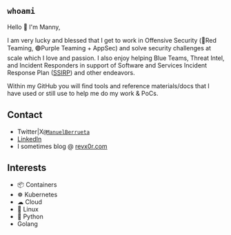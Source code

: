 ## `whoami`
Hello 👋 I'm Manny,   
     
I am very lucky and blessed that I get to work in Offensive Security (🔴Red Teaming, 🟣Purple Teaming + AppSec) and solve security challenges at scale which I love and passion. I also enjoy helping Blue Teams, Threat Intel, and Incident Responders in support of Software and Services Incident Response Plan ([SSIRP](https://msrc.microsoft.com/blog/2019/06/inside-the-msrc-anatomy-of-a-ssirp-incident/)) and other endeavors.    

Within my GitHub you will find tools and reference materials/docs that I have used or still use to help me do my work & PoCs.

## Contact
- Twitter|X[`@ManuelBerrueta`](https://twitter.com/ManuelBerrueta)    
- [LinkedIn](https://www.linkedin.com/in/manuel-berrueta/)
- I sometimes blog @ [revx0r.com](https://revx0r.com/)  

## Interests
- 📦 Containers
- ☸ Kubernetes
- ☁ Cloud
- 🐧 Linux
- 🐍 Python
- Golang
     
    
<!---
ManuelBerrueta/ManuelBerrueta is a ✨ special ✨ repository because its `README.md` (this file) appears on your GitHub profile.
You can click the Preview link to take a look at your changes.
--->
